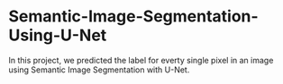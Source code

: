 # Semantic-Image-Segmentation-Using-U-Net
In this project, we predicted the label for everty single pixel in an image using Semantic Image Segmentation with U-Net.
